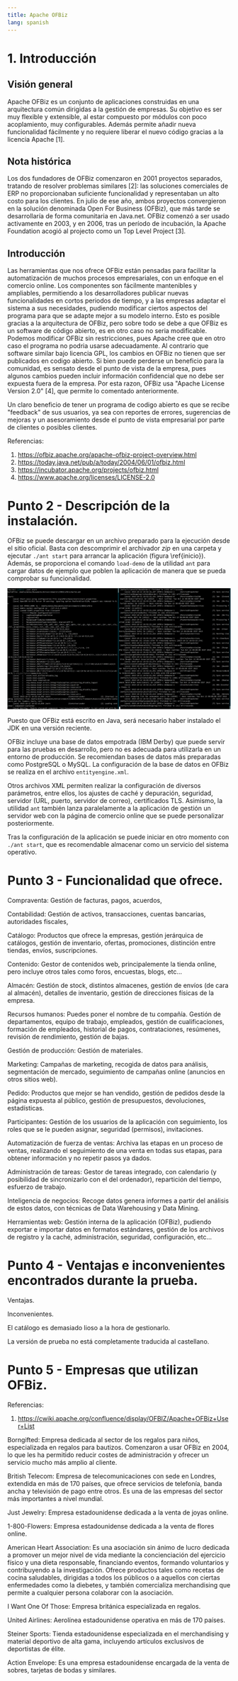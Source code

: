 ```yaml
---
title: Apache OFBiz
lang: spanish
---
```


# 1. Introducción

## Visión general

Apache OFBiz es un conjunto de aplicaciones construidas en una arquitectura común dirigidas a la gestión de empresas. Su objetivo es ser muy flexible y extensible, al estar compuesto por módulos con poco acoplamiento, muy configurables. Además permite añadir nueva funcionalidad fácilmente y no requiere liberar el nuevo código gracias a la licencia Apache [1].

## Nota histórica

Los dos fundadores de OFBiz comenzaron en 2001 proyectos separados, tratando de resolver problemas similares [2]: las soluciones comerciales de ERP no proporcionaban suficiente funcionalidad y representaban un alto costo para los clientes. En julio de ese año, ambos proyectos convergieron en la solución denominada Open For Business (OFBiz), que más tarde se desarrollaría de forma comunitaria en Java.net. OFBiz comenzó a ser usado activamente en 2003, y en 2006, tras un período de incubación, la Apache Foundation acogió al projecto como un Top Level Project [3].

## Introducción

Las herramientas que nos ofrece OFBiz están pensadas para facilitar la automatización de muchos procesos empresariales, con un enfoque en el comercio online. Los componentes son fácilmente mantenibles y ampliables, permitiendo a los desarrolladores publicar nuevas funcionalidades en cortos periodos de tiempo, y a las empresas adaptar el sistema a sus necesidades, pudiendo modificar ciertos aspectos del programa para que se adapte mejor a su modelo interno. Esto es posible gracias a la arquitectura de OFBiz, pero sobre todo se debe a que OFBiz es un software de código abierto, es en otro caso no seria modificable. Podemos modificar OFBiz sin restricciones, pues Apache cree que en otro caso el programa no podria usarse adecuadamente. Al contrario que software similar bajo licencia GPL, los cambios en OFBiz no tienen que ser publicados en codigo abierto. Si bien puede perderse un beneficio para la comunidad, es sensato desde el punto de vista de la empresa, pues algunos cambios pueden incluir información confidencial que no debe ser expuesta fuera de la empresa. Por esta razon, OFBiz usa "Apache License Version 2.0" [4], que permite lo comentado anteriormente.

Un claro beneficio de tener un programa de codigo abierto es que se recibe "feedback" de sus usuarios, ya sea con reportes de errores, sugerencias de mejoras y un asesoramiento desde el punto de vista empresarial por parte de clientes o posibles clientes.


Referencias:

1. https://ofbiz.apache.org/apache-ofbiz-project-overview.html
1. https://today.java.net/pub/a/today/2004/06/01/ofbiz.html
1. https://incubator.apache.org/projects/ofbiz.html
1. https://www.apache.org/licenses/LICENSE-2.0

# Punto 2 - Descripción de la instalación.

OFBiz se puede descargar en un archivo preparado para la ejecución desde el sitio oficial. Basta con descomprimir el archivador *zip* en una carpeta y ejecutar `./ant start` para arrancar la aplicación (figura \ref{inicio}). Además, se proporciona el comando `load-demo` de la utilidad `ant` para cargar datos de ejemplo que poblen la aplicación de manera que se pueda comprobar su funcionalidad.

![Inicio de OFBiz\label{inicio}](instalacion.png)

Puesto que OFBiz está escrito en Java, será necesario haber instalado el JDK en una versión reciente.

OFBiz incluye una base de datos empotrada (IBM Derby) que puede servir para las pruebas en desarrollo, pero no es adecuada para utilizarla en un entorno de producción. Se recomiendan bases de datos más preparadas como PostgreSQL o MySQL. La configuración de la base de datos en OFBiz se realiza en el archivo `entityengine.xml`.

Otros archivos XML permiten realizar la configuración de diversos parámetros, entre ellos, los ajustes de caché y depuración, seguridad, servidor (URL, puerto, servidor de correo), certificados TLS. Asimismo, la utilidad `ant` también lanza paralelamente a la aplicación de gestión un servidor web con la página de comercio online que se puede personalizar posteriormente.

Tras la configuración de la aplicación se puede iniciar en otro momento con `./ant start`, que es recomendable almacenar como un servicio del sistema operativo.

# Punto 3 - Funcionalidad que ofrece.

Compraventa: Gestión de facturas, pagos, acuerdos,

Contabilidad: Gestión de activos, transacciones, cuentas bancarias, autoridades fiscales,

Catálogo: Productos que ofrece la empresas, gestión jerárquica de catálogos, gestión de inventario, ofertas, promociones, distinción entre tiendas, envíos, suscripciones.

Contenido: Gestor de contenidos web, principalemente la tienda online, pero incluye otros tales como foros, encuestas, blogs, etc...

Almacén: Gestión de stock, distintos almacenes, gestión de envíos (de cara al almacén), detalles de inventario, gestión de direcciones físicas de la empresa.

Recursos humanos: Puedes poner el nombre de tu compañía. Gestión de departamentos, equipo de trabajo, empleados, gestión de cualificaciones, formación de empleados, historial de pagos, contrataciones, resúmenes, revisión de rendimiento, gestión de bajas.

Gestión de producción: Gestión de materiales.

Marketing: Campañas de marketing, recogida de datos para análisis, segmentación de mercado, seguimiento de campañas online (anuncios en otros sitios web).

Pedido: Productos que mejor se han vendido, gestión de pedidos desde la página expuesta al público, gestión de presupuestos, devoluciones, estadísticas.

Participantes: Gestión de los usuarios de la aplicación con seguimiento, los roles que se le pueden asignar, seguridad (permisos), invitaciones.

Automatización de fuerza de ventas: Archiva las etapas en un proceso de ventas, realizando el seguimiento de una venta en todas sus etapas, para obtener información y no repetir pasos ya dados.

Administración de tareas: Gestor de tareas integrado, con calendario (y posibilidad de sincronizarlo con el del ordenador), repartición del tiempo, esfuerzo de trabajo.

Inteligencia de negocios: Recoge datos genera informes a partir del análisis de estos datos, con técnicas de Data Warehousing y Data Mining.

Herramientas web: Gestión interna de la aplicación (OFBiz), pudiendo exportar e importar datos en formatos estándares, gestión de los archivos de registro y la caché, administración, seguridad, configuración, etc...

# Punto 4 - Ventajas e inconvenientes encontrados durante la prueba.

Ventajas.

Inconvenientes.

El catálogo es demasiado lioso a la hora de gestionarlo.

La versión de prueba no está completamente traducida al castellano.

# Punto 5 - Empresas que utilizan OFBiz.

Referencias:

1. https://cwiki.apache.org/confluence/display/OFBIZ/Apache+OFBiz+User+List

Borngifted: Empresa dedicada al sector de los regalos para niños, especializada en regalos para bautizos. Comenzaron a usar OFBiz en 2004, lo que les ha permitido reducir costes de administración y ofrecer un servicio mucho más amplio al cliente.

British Telecom: Empresa de telecomunicaciones con sede en Londres, extendida en más de 170 países, que ofrece servicios de telefonía, banda ancha y televisión de pago entre otros. Es una de las empresas del sector más importantes a nivel mundial.

Just Jewelry: Empresa estadounidense dedicada a la venta de joyas online.

1-800-Flowers: Empresa estadounidense dedicada a la venta de flores online.

American Heart Association: Es una asociación sin ánimo de lucro dedicada a promover un mejor nivel de vida mediante la concienciación del ejercicio físico y una dieta responsable, financiando eventos, formando voluntarios y contribuyendo a la investigación. Ofrece productos tales como recetas de cocina saludables, dirigidas a todos los públicos o a aquellos con ciertas enfermedades como la diebetes, y también comercializa merchandising que permite a cualquier persona colaborar con la asociación.

I Want One Of Those: Empresa británica especializada en regalos.

United Airlines: Aerolínea estadounidense operativa en más de 170 países.

Steiner Sports: Tienda estadounidense especializada en el merchandising y material deportivo de alta gama, incluyendo artículos exclusivos de deportistas de élite.

Action Envelope: Es una empresa estadounidense encargada de la venta de sobres, tarjetas de bodas y similares.
